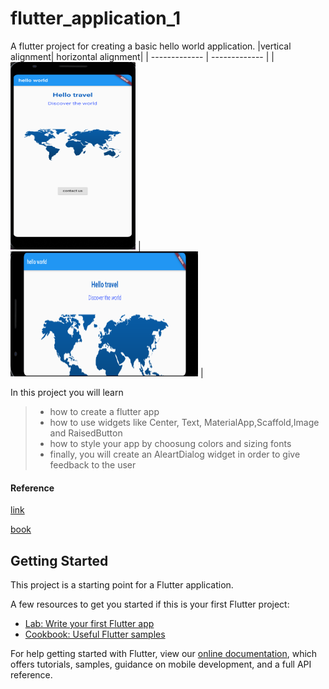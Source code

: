 # flutter_application_1

A flutter project for creating a basic hello world application. 
|vertical alignment| horizontal alignment|
| ------------- | ------------- |
| <img src="https://github.com/cherry247/Flutter-applications/blob/master/screenshots/Capture.PNG" width="200" height="300"/> | <img src="https://github.com/cherry247/Flutter-applications/blob/master/screenshots/Capture1.PNG" width="300" height="200"/> |

In this project you will learn 

>* how to create a flutter app
>* how to use widgets like Center, Text, MaterialApp,Scaffold,Image and RaisedButton
>* how to style your app by choosung colors and sizing fonts
>* finally, you will create an AleartDialog widget in order to give feedback to the user


#### Reference
[link](https://github.com/PacktPublishing/Flutter-Projects)

[book](https://books.google.ru/books?id=junbDwAAQBAJ&pg=PP1&lpg=PP1&dq=Flutter+Projects:+A+Practical,+Project-based+Guide+to+Building+Real-world+Cross-platform+Mobile+Applications+and+Games+Simone+Alessandria&source=bl&ots=zu2Op7wzJM&sig=ACfU3U03QyWZyUJWoKUGWA-y420n9N_vsw&hl=en&sa=X&ved=2ahUKEwjBlZGZ5vXwAhXlsYsKHVCAA7IQ6AEwBnoECBUQAw#v=onepage&q&f=false)


## Getting Started

This project is a starting point for a Flutter application.

A few resources to get you started if this is your first Flutter project:

- [Lab: Write your first Flutter app](https://flutter.dev/docs/get-started/codelab)
- [Cookbook: Useful Flutter samples](https://flutter.dev/docs/cookbook)

For help getting started with Flutter, view our
[online documentation](https://flutter.dev/docs), which offers tutorials,
samples, guidance on mobile development, and a full API reference.

